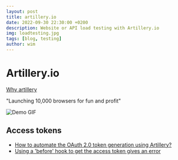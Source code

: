 ```yaml
---
layout: post
title: artillery.io
date: 2022-09-30 22:30:00 +0200
description: Website or API load testing with Artillery.io
img: loadtesting.jpg
tags: [blog, testing]
author: wim
---
```


# Artillery.io

[Why artillery](https://www.artillery.io/docs/guides/overview/why-artillery)

"Launching 10,000 browsers for fun and profit"

![Demo GIF]({{site.baseurl}}/assets/img/2022-09-30-artillery-playwright-load-testing-browsers.gif)

## Access tokens

- [How to automate the OAuth 2.0 token generation using Artillery?](https://stackoverflow.com/questions/58712212/how-to-automate-the-oauth-2-0-token-generation-using-artillery)
- [Using a 'before' hook to get the access token gives an error](https://github.com/artilleryio/artillery/issues/959)